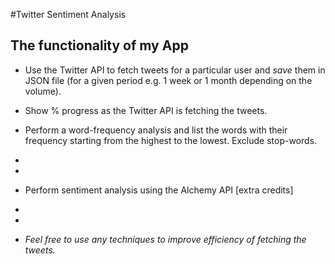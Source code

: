 #Twitter Sentiment Analysis

## The functionality of my App 
*  Use the Twitter API to fetch tweets for a particular user and *save* them in JSON file (for a given period e.g. 1 week or 1 month depending on the volume).
 

*  Show % progress as the Twitter API is fetching the tweets.


*  Perform a word-frequency analysis and list the words with their frequency starting from the highest to the lowest. Exclude stop-words.
*  
*  
*  Perform sentiment analysis using the Alchemy API [extra credits]
*  
*  
*  *Feel free to use any techniques to improve efficiency of fetching the tweets.*
